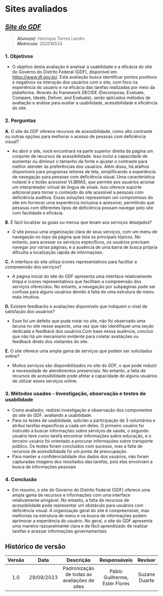 # **Sites avaliados**

## [_Site do GDF_](https://www.df.gov.br/)

> **_Aluno(a)_**:  Henrique Torres Landin  
> **_Matricula_**: 202016524

### **1. Objetivos**

* O objetivo desta avaliação é analisar a usabilidade e a eficácia do site do Governo do Distrito Federal (GDF), disponível em <https://www.df.gov.br/>. Esta avaliação busca identificar pontos positivos e negativos na interação dos usuários com o site, com foco na experiência do usuário e na eficácia das tarefas realizadas por meio da plataforma. Através do framework DECIDE (Decompose, Evaluate, Compare, Ideate, Deliver, and Evaluate), serão aplicados métodos de avaliação e análise para avaliar a usabilidade, acessibilidade e eficiência do site.

### **2. Perguntas**

**A.** O site do GDF oferece recursos de acessibilidade, como alto contraste ou outras opções para melhorar o acesso de pessoas com deficiência visual?

* Ao abrir o site, você encontrará na parte superior direita da página um conjunto de recursos de acessibilidade. Isso inclui a capacidade de aumentar ou diminuir o tamanho da fonte e ajustar o contraste para melhor atender às preferências dos usuários. Além disso, há atalhos disponíveis para programas leitores de tela, simplificando a experiência de navegação para pessoas com deficiência visual. Uma característica notável é o botão acessível VLIBRAS, que permite aos usuários acionar um interpretador virtual de língua de sinais. Isso oferece suporte adicional para tornar o conteúdo do site acessível a pessoas com deficiência auditiva. Essas soluções representam um compromisso do site em fornecer uma experiência inclusiva e acessível, permitindo que pessoas com diferentes tipos de deficiência possam navegar pelo site com facilidade e eficácia.

**B.** É fácil localizar as guias ou menus que levam aos serviços desejados?

* O site possui uma organização clara de seus serviços, com um menu de navegação no topo da página que lista os principais tópicos. No entanto, para acessar os serviços específicos, os usuários precisam navegar por várias páginas, e a ausência de uma barra de busca própria dificulta a localização rápida de informações.

**C.** A interface do site utiliza ícones representativos para facilitar a compreensão dos serviços?

* A página inicial do site do GDF apresenta uma interface relativamente limpa e ícones representativos que facilitam a compreensão dos serviços oferecidos. No entanto, a navegação por subpáginas pode ser confusa para alguns usuários devido à falta de uma estrutura de menu mais intuitiva.

**D.**  Existem feedbacks e avaliações disponíveis que indiquem o nível de satisfação dos usuários?

* Esse foi um defeito que pude notar no site, não foi observado uma lacuna no site nesse aspecto, uma vez que não identifiquei uma seção dedicada a feedback dos usuários.Com base nessa ausência, concluo que não há um mecanismo evidente para coletar avaliações ou feedback direto dos visitantes do site.

**E.** O site oferece uma ampla gama de serviços que podem ser solicitados online?

* Muitos serviços são disponibilizados no site do GDF, o que pode reduzir a necessidade de atendimentos presenciais. No entanto, a falta de recursos de acessibilidade pode afetar a capacidade de alguns usuários de utilizar esses serviços online.

### **3. Métodos usados - Investigação, observação e testes de usabilidade**

* Como avaliador, realizei investigação e observação dos componentes do site do GDF, avaliando a usabilidade.
* Para os testes de usabilidade, solicitei a participação de 3 voluntários e atribuí tarefas específicas a cada um deles. O primeiro usuário foi instruído a buscar informações sobre serviços de saúde, o segundo usuário teve como tarefa encontrar informações sobre educação, e o terceiro usuário foi orientado a procurar informações sobre transporte público. Os testes foram concluídos com sucesso, mas a falta de recursos de acessibilidade foi um ponto de preocupação.
* Para manter a confidencialidade dos dados dos usuários, não foram capturadas imagens dos resultados das tarefas, pois elas envolviam a busca de informações pessoais

### **4. Conclusão**

* Em resumo, o site do Governo do Distrito Federal (GDF) oferece uma ampla gama de recursos e informações com uma interface relativamente amigável. No entanto, a falta de recursos de acessibilidade pode representar um obstáculo para usuários com deficiência visual. A organização geral do site é compreensível, mas melhorias na estrutura de menu e na busca de informações podem aprimorar a experiência do usuário. No geral, o site do GDF apresenta uma maneira razoavelmente clara e de fácil aprendizado de realizar tarefas e acessar informações governamentais.

## Histórico de versão

| Versão |    Data    |                  Descrição                   |      Responsáveis      |    Revisor    |
| :----: | :--------: | :------------------------------------------: | :--------------------: | :-----------: |
|  1.0   | 29/09/2023 | Padronização de todas as avaliações de sites | Pablo Guilherme, Ester Flores | Suzane Duarte |
